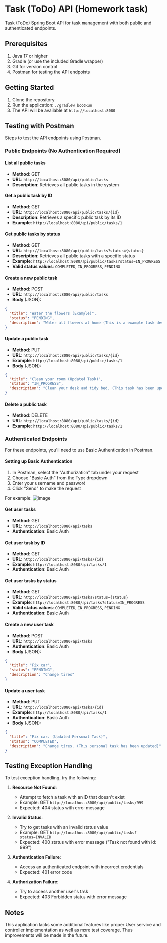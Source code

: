 # Task (ToDo) API (Homework task)

Task (ToDo) Spring Boot API for task management with both public and authenticated endpoints.

## Prerequisites

1. Java 17 or higher
2. Gradle (or use the included Gradle wrapper)
3. Git for version control
4. Postman for testing the API endpoints

## Getting Started

1. Clone the repository
2. Run the application: `./gradlew bootRun`
3. The API will be available at `http://localhost:8080`

## Testing with Postman

Steps to test the API endpoints using Postman.

### Public Endpoints (No Authentication Required)

#### List all public tasks
- **Method**: GET
- **URL**: `http://localhost:8080/api/public/tasks`
- **Description**: Retrieves all public tasks in the system

#### Get a public task by ID
- **Method**: GET
- **URL**: `http://localhost:8080/api/public/tasks/{id}`
- **Description**: Retrieves a specific public task by its ID
- **Example**: `http://localhost:8080/api/public/tasks/1`

#### Get public tasks by status
- **Method**: GET
- **URL**: `http://localhost:8080/api/public/tasks?status={status}`
- **Description**: Retrieves all public tasks with a specific status
- **Example**: `http://localhost:8080/api/public/tasks?status=IN_PROGRESS`
- **Valid status values**: `COMPLETED`, `IN_PROGRESS`, `PENDING`

#### Create a new public task
- **Method**: POST
- **URL**: `http://localhost:8080/api/public/tasks`
- **Body** (JSON):
```json
{
  "title": "Water the flowers (Example)",
  "status": "PENDING",
  "description": "Water all flowers at home (This is a example task description)"  
}
```

#### Update a public task
- **Method**: PUT
- **URL**: `http://localhost:8080/api/public/tasks/{id}`
- **Example**: `http://localhost:8080/api/public/tasks/1`
- **Body** (JSON):
```json
{
  "title": "Clean your room (Updated Task)",
  "status": "IN_PROGRESS",
  "description": "Clean your desk and tidy bed. (This task has been updated)"
}
```

#### Delete a public task
- **Method**: DELETE
- **URL**: `http://localhost:8080/api/public/tasks/{id}`
- **Example**: `http://localhost:8080/api/public/tasks/1`

### Authenticated Endpoints

For these endpoints, you'll need to use Basic Authentication in Postman.

#### Setting up Basic Authentication
1. In Postman, select the "Authorization" tab under your request
2. Choose "Basic Auth" from the Type dropdown
3. Enter your username and password
4. Click "Send" to make the request

For example:
![image](https://github.com/user-attachments/assets/e01d56cf-9b30-44fa-9991-49f890cd6994)


#### Get user tasks
- **Method**: GET
- **URL**: `http://localhost:8080/api/tasks`
- **Authentication**: Basic Auth

#### Get user task by ID
- **Method**: GET
- **URL**: `http://localhost:8080/api/tasks/{id}`
- **Example**: `http://localhost:8080/api/tasks/1`
- **Authentication**: Basic Auth

#### Get user tasks by status
- **Method**: GET
- **URL**: `http://localhost:8080/api/tasks?status={status}`
- **Example**: `http://localhost:8080/api/tasks?status=IN_PROGRESS`
- **Valid status values**: `COMPLETED`, `IN_PROGRESS`, `PENDING`
- **Authentication**: Basic Auth

#### Create a new user task
- **Method**: POST
- **URL**: `http://localhost:8080/api/tasks`
- **Authentication**: Basic Auth
- **Body** (JSON):
```json
{
  "title": "Fix car",
  "status": "PENDING",
  "description": "Change tires"
}
```

#### Update a user task
- **Method**: PUT
- **URL**: `http://localhost:8080/api/tasks/{id}`
- **Example**: `http://localhost:8080/api/tasks/1`
- **Authentication**: Basic Auth
- **Body** (JSON):
```json
{
  "title": "Fix car. (Updated Personal Task)",
  "status": "COMPLETED",
  "description": "Change tires. (This personal task has been updated)"
}
```

## Testing Exception Handling

To test exception handling, try the following:

1. **Resource Not Found**:
   - Attempt to fetch a task with an ID that doesn't exist
   - Example: GET `http://localhost:8080/api/public/tasks/999`
   - Expected: 404 status with error message

2. **Invalid Status**:
   - Try to get tasks with an invalid status value
   - Example: GET `http://localhost:8080/api/public/tasks?status=INVALID`
   - Expected: 400 status with error message ("Task not found with id: 999")

3. **Authentication Failure**:
   - Access an authenticated endpoint with incorrect credentials
   - Expected: 401 error code

4. **Authorization Failure**:
   - Try to access another user's task
   - Expected: 403 Forbidden status with error message

## Notes

This application lacks some additional features like proper User service and controller implementation as well as more test coverage. 
Thus improvements will be made in the future.
